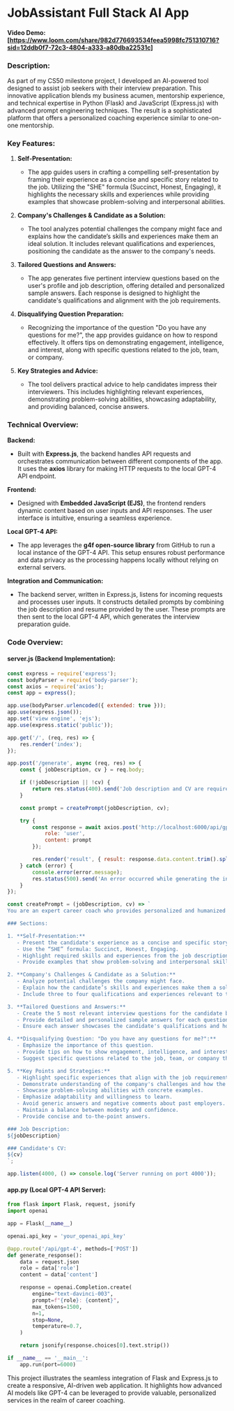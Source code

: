 # JobAssistant Full Stack AI App

#### Video Demo: [https://www.loom.com/share/982d776693534feea5998fc751310716?sid=12ddb0f7-72c3-4804-a333-a80dba22531c]


### Description:
As part of my CS50 milestone project, I developed an AI-powered tool designed to assist job seekers with their interview preparation. This innovative application blends my business acumen, mentorship experience, and technical expertise in Python (Flask) and JavaScript (Express.js) with advanced prompt engineering techniques. The result is a sophisticated platform that offers a personalized coaching experience similar to one-on-one mentorship.

### Key Features:

1. **Self-Presentation:**
   - The app guides users in crafting a compelling self-presentation by framing their experience as a concise and specific story related to the job. Utilizing the "SHE" formula (Succinct, Honest, Engaging), it highlights the necessary skills and experiences while providing examples that showcase problem-solving and interpersonal abilities.

2. **Company's Challenges & Candidate as a Solution:**
   - The tool analyzes potential challenges the company might face and explains how the candidate’s skills and experiences make them an ideal solution. It includes relevant qualifications and experiences, positioning the candidate as the answer to the company's needs.

3. **Tailored Questions and Answers:**
   - The app generates five pertinent interview questions based on the user's profile and job description, offering detailed and personalized sample answers. Each response is designed to highlight the candidate's qualifications and alignment with the job requirements.

4. **Disqualifying Question Preparation:**
   - Recognizing the importance of the question "Do you have any questions for me?", the app provides guidance on how to respond effectively. It offers tips on demonstrating engagement, intelligence, and interest, along with specific questions related to the job, team, or company.

5. **Key Strategies and Advice:**
   - The tool delivers practical advice to help candidates impress their interviewers. This includes highlighting relevant experiences, demonstrating problem-solving abilities, showcasing adaptability, and providing balanced, concise answers.

### Technical Overview:

**Backend:**
   - Built with **Express.js**, the backend handles API requests and orchestrates communication between different components of the app. It uses the **axios** library for making HTTP requests to the local GPT-4 API endpoint.

**Frontend:**
   - Designed with **Embedded JavaScript (EJS)**, the frontend renders dynamic content based on user inputs and API responses. The user interface is intuitive, ensuring a seamless experience.

**Local GPT-4 API:**
   - The app leverages the **g4f open-source library** from GitHub to run a local instance of the GPT-4 API. This setup ensures robust performance and data privacy as the processing happens locally without relying on external servers.

**Integration and Communication:**
   - The backend server, written in Express.js, listens for incoming requests and processes user inputs. It constructs detailed prompts by combining the job description and resume provided by the user. These prompts are then sent to the local GPT-4 API, which generates the interview preparation guide.

### Code Overview:

#### server.js (Backend Implementation):
```javascript
const express = require('express');
const bodyParser = require('body-parser');
const axios = require('axios');
const app = express();

app.use(bodyParser.urlencoded({ extended: true }));
app.use(express.json());
app.set('view engine', 'ejs');
app.use(express.static('public'));

app.get('/', (req, res) => {
    res.render('index');
});

app.post('/generate', async (req, res) => {
    const { jobDescription, cv } = req.body;

    if (!jobDescription || !cv) {
        return res.status(400).send('Job description and CV are required');
    }

    const prompt = createPrompt(jobDescription, cv);

    try {
        const response = await axios.post('http://localhost:6000/api/gpt-4', {
            role: 'user',
            content: prompt
        });

        res.render('result', { result: response.data.content.trim().split('\n') });
    } catch (error) {
        console.error(error.message);
        res.status(500).send('An error occurred while generating the interview guide');
    }
});

const createPrompt = (jobDescription, cv) => `
You are an expert career coach who provides personalized and humanized responses. Given the following job description and CV, generate a comprehensive interview preparation guide. Focus on helping the candidate tell their experience and skills as a story that addresses the company's pain points. Address the candidate personally as "you" to create a coaching-like feel.

### Sections:

1. **Self-Presentation:**
   - Present the candidate's experience as a concise and specific story related to the job.
   - Use the “SHE” formula: Succinct, Honest, Engaging.
   - Highlight required skills and experiences from the job description.
   - Provide examples that show problem-solving and interpersonal skills.

2. **Company's Challenges & Candidate as a Solution:**
   - Analyze potential challenges the company might face.
   - Explain how the candidate’s skills and experiences make them a solution to these challenges.
   - Include three to four qualifications and experiences relevant to the job.

3. **Tailored Questions and Answers:**
   - Create the 5 most relevant interview questions for the candidate based on their profile and the job description.
   - Provide detailed and personalized sample answers for each question.
   - Ensure each answer showcases the candidate's qualifications and how they align with the job requirements.

4. **Disqualifying Question: "Do you have any questions for me?":**
   - Emphasize the importance of this question.
   - Provide tips on how to show engagement, intelligence, and interest.
   - Suggest specific questions related to the job, team, or company that demonstrate the candidate's interest and understanding.

5. **Key Points and Strategies:**
   - Highlight specific experiences that align with the job requirements.
   - Demonstrate understanding of the company's challenges and how the candidate's skills can address them.
   - Showcase problem-solving abilities with concrete examples.
   - Emphasize adaptability and willingness to learn.
   - Avoid generic answers and negative comments about past employers.
   - Maintain a balance between modesty and confidence.
   - Provide concise and to-the-point answers.

### Job Description:
${jobDescription}

### Candidate's CV:
${cv}
`;

app.listen(4000, () => console.log('Server running on port 4000'));
```

#### app.py (Local GPT-4 API Server):
```python
from flask import Flask, request, jsonify
import openai

app = Flask(__name__)

openai.api_key = 'your_openai_api_key'

@app.route('/api/gpt-4', methods=['POST'])
def generate_response():
    data = request.json
    role = data['role']
    content = data['content']

    response = openai.Completion.create(
        engine="text-davinci-003",
        prompt=f"{role}: {content}",
        max_tokens=1500,
        n=1,
        stop=None,
        temperature=0.7,
    )

    return jsonify(response.choices[0].text.strip())

if __name__ == '__main__':
    app.run(port=6000)
```

This project illustrates the seamless integration of Flask and Express.js to create a responsive, AI-driven web application. It highlights how advanced AI models like GPT-4 can be leveraged to provide valuable, personalized services in the realm of career coaching.

